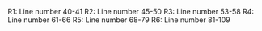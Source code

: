 
R1: Line number 40-41
R2: Line number 45-50
R3: Line number 53-58
R4: Line number 61-66
R5: Line number 68-79
R6: Line number 81-109